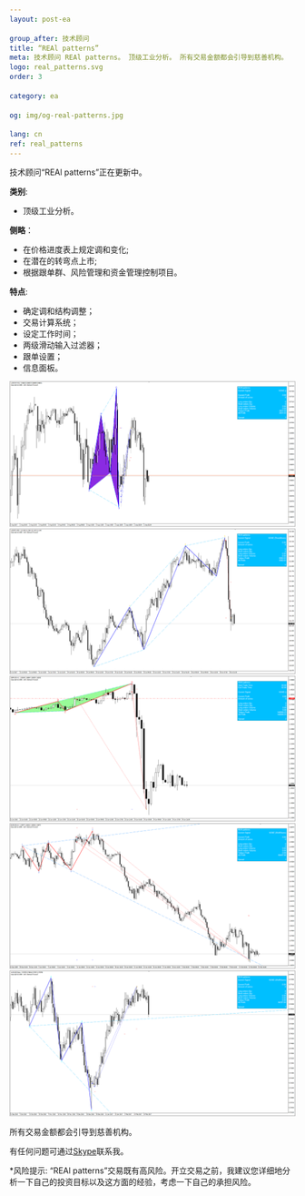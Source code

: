 ```yaml
---
layout: post-ea

group_after: 技术顾问
title: “REAl patterns”
meta: 技术顾问 REAl patterns。 顶级工业分析。 所有交易金额都会引导到慈善机构。
logo: real_patterns.svg
order: 3

category: ea

og: img/og-real-patterns.jpg

lang: cn
ref: real_patterns
---
```


技术顾问“REAl patterns”正在更新中。


**类别**:
  - 顶级工业分析。

**侧略**：
  - 在价格进度表上规定调和变化;
  - 在潜在的转弯点上市;
  - 根据跟单群、风险管理和资金管理控制项目。

**特点**:
  - 确定调和结构调整；
  - 交易计算系统；
  - 设定工作时间；
  - 两级滑动输入过滤器；
  - 跟单设置；
  - 信息面板。

<a data-fancybox="gallery" href="/img/ea/en/ENG - USDCHF M15 (2017).png"><img src="/img/ea/en/ENG - USDCHF M15 (2017).png" alt=""></a>
<a data-fancybox="gallery" href="/img/ea/en/ENG - USDJPY M30 (2017).png"><img src="/img/ea/en/ENG - USDJPY M30 (2017).png" alt=""></a>
<a data-fancybox="gallery" href="/img/ea/en/ENG - GBPUSD H1 (2016).png"><img src="/img/ea/en/ENG - GBPUSD H1 (2016).png" alt=""></a>
<a data-fancybox="gallery" href="/img/ea/en/ENG - EURUSD H4 (2010).png"><img src="/img/ea/en/ENG - EURUSD H4 (2010).png" alt=""></a>
<a data-fancybox="gallery" href="/img/ea/en/ENG - AUDUSD D1 (2016-2017).png"><img src="/img/ea/en/ENG - AUDUSD D1 (2016-2017).png" alt=""></a>

所有交易金额都会引导到慈善机构。

有任何问题可通过<a href="skype:chutkoy89?chat" target="_blank">Skype</a>联系我。

*风险提示: “REAl patterns”交易既有高风险。开立交易之前，我建议您详细地分析一下自己的投资目标以及这方面的经验，考虑一下自己的承担风险。
